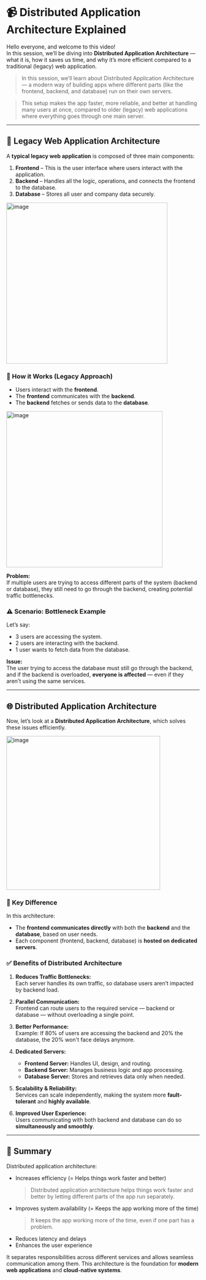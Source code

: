 # 📹 Distributed Application Architecture Explained

Hello everyone, and welcome to this video!  
In this session, we’ll be diving into **Distributed Application Architecture** — what it is, how it saves us time, and why it’s more efficient compared to a traditional (legacy) web application.

> In this session, we’ll learn about Distributed Application Architecture — a modern way of building apps where different parts (like the frontend, backend, and database) run on their own servers.

> This setup makes the app faster, more reliable, and better at handling many users at once, compared to older (legacy) web applications where everything goes through one main server.

---

## 🧱 Legacy Web Application Architecture

A **typical legacy web application** is composed of three main components:

1. **Frontend** – This is the user interface where users interact with the application.
2. **Backend** – Handles all the logic, operations, and connects the frontend to the database.
3. **Database** – Stores all user and company data securely.

<img width="420" alt="image" src="https://github.com/user-attachments/assets/6ffe21b3-d276-4a89-a97b-c8c7a3e8f59e" />

### 🔄 How it Works (Legacy Approach)

- Users interact with the **frontend**.
- The **frontend** communicates with the **backend**.
- The **backend** fetches or sends data to the **database**.

<img width="407" alt="image" src="https://github.com/user-attachments/assets/51a8e1da-9828-44c8-9457-0295c277fe79" />


**Problem:**  
If multiple users are trying to access different parts of the system (backend or database), they still need to go through the backend, creating potential traffic bottlenecks.


### ⚠️ Scenario: Bottleneck Example

Let’s say:
- 3 users are accessing the system.
- 2 users are interacting with the backend.
- 1 user wants to fetch data from the database.

**Issue:**  
The user trying to access the database must still go through the backend, and if the backend is overloaded, **everyone is affected** — even if they aren't using the same services.

---

## 🌐 Distributed Application Architecture

Now, let’s look at a **Distributed Application Architecture**, which solves these issues efficiently.

<img width="401" alt="image" src="https://github.com/user-attachments/assets/8fc5b58e-bdf2-4d5e-8410-103def42853d" />


### 🔁 Key Difference

In this architecture:
- The **frontend communicates directly** with both the **backend** and the **database**, based on user needs.
- Each component (frontend, backend, database) is **hosted on dedicated servers**.

### ✅ Benefits of Distributed Architecture

1. **Reduces Traffic Bottlenecks:**  
   Each server handles its own traffic, so database users aren’t impacted by backend load.

2. **Parallel Communication:**  
   Frontend can route users to the required service — backend or database — without overloading a single point.

3. **Better Performance:**  
   Example: If 80% of users are accessing the backend and 20% the database, the 20% won't face delays anymore.

4. **Dedicated Servers:**  
   - **Frontend Server:** Handles UI, design, and routing.
   - **Backend Server:** Manages business logic and app processing.
   - **Database Server:** Stores and retrieves data only when needed.

5. **Scalability & Reliability:**  
   Services can scale independently, making the system more **fault-tolerant** and **highly available**.

6. **Improved User Experience:**  
   Users communicating with both backend and database can do so **simultaneously and smoothly**.

---

## 🏁 Summary

Distributed application architecture:
- Increases efficiency (= Helps things work faster and better)
  > Distributed application architecture helps things work faster and better by letting different parts of the app run separately.
- Improves system availability (= Keeps the app working more of the time)
  > It keeps the app working more of the time, even if one part has a problem.
- Reduces latency and delays
- Enhances the user experience

It separates responsibilities across different services and allows seamless communication among them. This architecture is the foundation for **modern web applications** and **cloud-native systems**.
